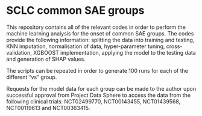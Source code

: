 # SCLC common SAE groups
This repository contains all of the relevant codes in order to perform the machine learning analysis for the onset of common SAE groups. The codes provide the following information: splitting the data into training and testing, KNN imputation, normalisation of data, hyper-parameter tuning, cross-validation, XGBOOST implementation, applying the model to the testing data and generation of SHAP values.

The scripts can be repeated in order to generate 100 runs for each of the different “vs” group.

Requests for the model data for each group can be made to the author upon successful approval from Project Data Sphere to access the data from the following clinical trials: NCT02499770, NCT00143455, NCT01439568, NCT00119613 and NCT00363415.
